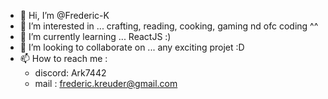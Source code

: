 - 👋 Hi, I’m @Frederic-K
- 👀 I’m interested in ... crafting, reading, cooking, gaming nd ofc coding ^^
- 🌱 I’m currently learning ... ReactJS :)
- 💞️ I’m looking to collaborate on ... any exciting projet :D
- 📫 How to reach me : 
  - discord: Ark7442
  - mail : frederic.kreuder@gmail.com

<!---
Frederic-K/Frederic-K is a ✨ special ✨ repository because its `README.md` (this file) appears on your GitHub profile.
You can click the Preview link to take a look at your changes.
--->
